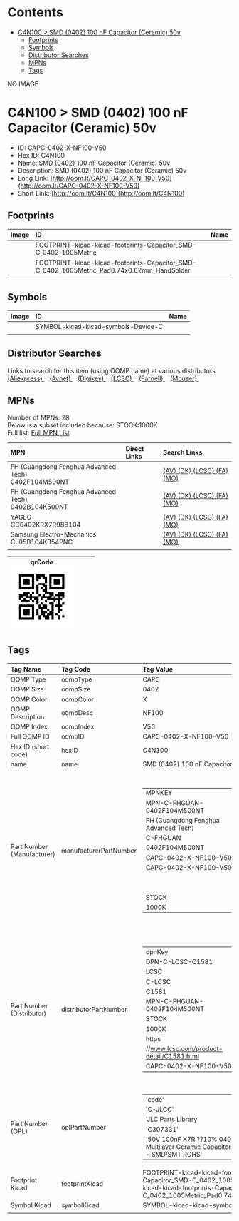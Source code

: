 



Contents
========

* [C4N100 > SMD (0402) 100 nF Capacitor (Ceramic) 50v](#c4n100--smd-0402-100-nf-capacitor-ceramic-50v)
	* [Footprints](#footprints)
	* [Symbols](#symbols)
	* [Distributor Searches](#distributor-searches)
	* [MPNs](#mpns)
	* [Tags](#tags)
  
NO IMAGE  
# C4N100 > SMD (0402) 100 nF Capacitor (Ceramic) 50v

- ID: CAPC-0402-X-NF100-V50
- Hex ID: C4N100
- Name: SMD (0402) 100 nF Capacitor (Ceramic) 50v
- Description: SMD (0402) 100 nF Capacitor (Ceramic) 50v
- Long Link: [http://oom.lt/CAPC-0402-X-NF100-V50](http://oom.lt/CAPC-0402-X-NF100-V50)
- Short Link: [http://oom.lt/C4N100](http://oom.lt/C4N100)

## Footprints
  

|Image|ID|Name|
| :--- | :--- | :--- |
||FOOTPRINT-kicad-kicad-footprints-Capacitor_SMD-C_0402_1005Metric||
||FOOTPRINT-kicad-kicad-footprints-Capacitor_SMD-C_0402_1005Metric_Pad0.74x0.62mm_HandSolder||
||||

## Symbols
  

|Image|ID|Name|
| :--- | :--- | :--- |
|![]()|SYMBOL-kicad-kicad-symbols-Device-C||
||||

## Distributor Searches
  
Links to search for this item (using OOMP name) at various distributors  
[(Aliexpress) ](https://www.aliexpress.com/wholesale?SearchText=1117SMD+0402+100+nF+Capacitor+Ceramic+50v)&nbsp;&nbsp;&nbsp;[(Avnet) ](https://www.avnet.com/shop/us/search/SMD+0402+100+nF+Capacitor+Ceramic+50v)&nbsp;&nbsp;&nbsp;[(Digikey) ](https://www.digikey.co.uk/en/products/result?s=SMD+0402+100+nF+Capacitor+Ceramic+50v)&nbsp;&nbsp;&nbsp;[(LCSC) ](https://www.lcsc.com/search?q=SMD+0402+100+nF+Capacitor+Ceramic+50v)&nbsp;&nbsp;&nbsp;[(Farnell) ](https://uk.farnell.com/search?st=SMD+0402+100+nF+Capacitor+Ceramic+50v)&nbsp;&nbsp;&nbsp;[(Mouser) ](https://www.mouser.com/c/?q=SMD+0402+100+nF+Capacitor+Ceramic+50v)&nbsp;&nbsp;&nbsp;
## MPNs
  
Number of MPNs: 28<br>Below is a subset included because: STOCK:1000K <br>Full list: [Full MPN List](MPNLIST.md)  

|MPN|Direct Links|Search Links|
| :--- | :--- | :--- |
|FH (Guangdong Fenghua Advanced Tech)<br>0402F104M500NT||[(AV) ](https://www.avnet.com/shop/us/search/0402F104M500NT)[(DK) ](https://www.digikey.co.uk/products/en?keywords=0402F104M500NT)[(LCSC) ](https://www.lcsc.com/search?q=0402F104M500NT)[(FA) ](https://uk.farnell.com/search?st=0402F104M500NT)[(MO) ](https://www.mouser.com/c/?q=0402F104M500NT)|
|FH (Guangdong Fenghua Advanced Tech)<br>0402B104K500NT||[(AV) ](https://www.avnet.com/shop/us/search/0402B104K500NT)[(DK) ](https://www.digikey.co.uk/products/en?keywords=0402B104K500NT)[(LCSC) ](https://www.lcsc.com/search?q=0402B104K500NT)[(FA) ](https://uk.farnell.com/search?st=0402B104K500NT)[(MO) ](https://www.mouser.com/c/?q=0402B104K500NT)|
|YAGEO<br>CC0402KRX7R9BB104||[(AV) ](https://www.avnet.com/shop/us/search/CC0402KRX7R9BB104)[(DK) ](https://www.digikey.co.uk/products/en?keywords=CC0402KRX7R9BB104)[(LCSC) ](https://www.lcsc.com/search?q=CC0402KRX7R9BB104)[(FA) ](https://uk.farnell.com/search?st=CC0402KRX7R9BB104)[(MO) ](https://www.mouser.com/c/?q=CC0402KRX7R9BB104)|
|Samsung Electro-Mechanics<br>CL05B104KB54PNC||[(AV) ](https://www.avnet.com/shop/us/search/CL05B104KB54PNC)[(DK) ](https://www.digikey.co.uk/products/en?keywords=CL05B104KB54PNC)[(LCSC) ](https://www.lcsc.com/search?q=CL05B104KB54PNC)[(FA) ](https://uk.farnell.com/search?st=CL05B104KB54PNC)[(MO) ](https://www.mouser.com/c/?q=CL05B104KB54PNC)|
||||
  

|qrCode<br>[![](https://raw.githubusercontent.com/oomlout/oomlout_OOMP_parts_V2/main/CAPC/0402/X/NF100/V50/qrCode_140.png)](https://github.com/oomlout/oomlout_OOMP_parts_V2/tree/main/CAPC/0402/X/NF100/V50/qrCode.png)||||
| :---: | :---: | :---: | :---: |

## Tags
  

|Tag Name|Tag Code|Tag Value|
| :--- | :--- | :--- |
|OOMP Type|oompType|CAPC|
|OOMP Size|oompSize|0402|
|OOMP Color|oompColor|X|
|OOMP Description|oompDesc|NF100|
|OOMP Index|oompIndex|V50|
|Full OOMP ID|oompID|CAPC-0402-X-NF100-V50|
|Hex ID (short code)|hexID|C4N100|
|name|name|SMD (0402) 100 nF Capacitor (Ceramic) 50v|
|Part Number (Manufacturer)|manufacturerPartNumber|<table><tr><td>MPNKEY</td></tr><tr><td> MPN-C-FHGUAN-0402F104M500NT</td><td> MANUFACTURER</td></tr><tr><td> FH (Guangdong Fenghua Advanced Tech)</td><td> MANUCODE</td></tr><tr><td> C-FHGUAN</td><td> MPN</td></tr><tr><td> 0402F104M500NT</td><td> OOMPIDPARTIAL</td></tr><tr><td> CAPC-0402-X-NF100-V50</td><td> OOMPID</td></tr><tr><td> CAPC-0402-X-NF100-V50</td><td> LINK</td></tr><tr><td> </td><td> DESCRIPTION</td></tr><tr><td> </td><td> TAGS</td></tr><tr><td> STOCK</td></tr><tr><td>1000K</td></tr></table></td><td> <table><tr><td>MPNKEY</td></tr><tr><td> MPN-C-MURATA-GRM155R71H104KE14D</td><td> MANUFACTURER</td></tr><tr><td> Murata Electronics</td><td> MANUCODE</td></tr><tr><td> C-MURATA</td><td> MPN</td></tr><tr><td> GRM155R71H104KE14D</td><td> OOMPIDPARTIAL</td></tr><tr><td> CAPC-0402-X-NF100-V50</td><td> OOMPID</td></tr><tr><td> CAPC-0402-X-NF100-V50</td><td> LINK</td></tr><tr><td> </td><td> DESCRIPTION</td></tr><tr><td> </td><td> TAGS</td></tr><tr><td> STOCK</td></tr><tr><td>100K</td></tr></table></td><td> <table><tr><td>MPNKEY</td></tr><tr><td> MPN-C-MURATA-GCM155R71H104KE02D</td><td> MANUFACTURER</td></tr><tr><td> Murata Electronics</td><td> MANUCODE</td></tr><tr><td> C-MURATA</td><td> MPN</td></tr><tr><td> GCM155R71H104KE02D</td><td> OOMPIDPARTIAL</td></tr><tr><td> CAPC-0402-X-NF100-V50</td><td> OOMPID</td></tr><tr><td> CAPC-0402-X-NF100-V50</td><td> LINK</td></tr><tr><td> </td><td> DESCRIPTION</td></tr><tr><td> </td><td> TAGS</td></tr><tr><td> STOCK</td></tr><tr><td>100K</td></tr></table></td><td> <table><tr><td>MPNKEY</td></tr><tr><td> MPN-C-MURATA-GRM155R61H104KE14D</td><td> MANUFACTURER</td></tr><tr><td> Murata Electronics</td><td> MANUCODE</td></tr><tr><td> C-MURATA</td><td> MPN</td></tr><tr><td> GRM155R61H104KE14D</td><td> OOMPIDPARTIAL</td></tr><tr><td> CAPC-0402-X-NF100-V50</td><td> OOMPID</td></tr><tr><td> CAPC-0402-X-NF100-V50</td><td> LINK</td></tr><tr><td> </td><td> DESCRIPTION</td></tr><tr><td> </td><td> TAGS</td></tr><tr><td> </td></tr></table></td><td> <table><tr><td>MPNKEY</td></tr><tr><td> MPN-C-YAGEO-CC0402KRX5R9BB104</td><td> MANUFACTURER</td></tr><tr><td> YAGEO</td><td> MANUCODE</td></tr><tr><td> C-YAGEO</td><td> MPN</td></tr><tr><td> CC0402KRX5R9BB104</td><td> OOMPIDPARTIAL</td></tr><tr><td> CAPC-0402-X-NF100-V50</td><td> OOMPID</td></tr><tr><td> CAPC-0402-X-NF100-V50</td><td> LINK</td></tr><tr><td> </td><td> DESCRIPTION</td></tr><tr><td> </td><td> TAGS</td></tr><tr><td> STOCK</td></tr><tr><td>100K</td></tr></table></td><td> <table><tr><td>MPNKEY</td></tr><tr><td> MPN-C-FHGUAN-0402B104K500NT</td><td> MANUFACTURER</td></tr><tr><td> FH (Guangdong Fenghua Advanced Tech)</td><td> MANUCODE</td></tr><tr><td> C-FHGUAN</td><td> MPN</td></tr><tr><td> 0402B104K500NT</td><td> OOMPIDPARTIAL</td></tr><tr><td> CAPC-0402-X-NF100-V50</td><td> OOMPID</td></tr><tr><td> CAPC-0402-X-NF100-V50</td><td> LINK</td></tr><tr><td> </td><td> DESCRIPTION</td></tr><tr><td> </td><td> TAGS</td></tr><tr><td> STOCK</td></tr><tr><td>1000K</td></tr></table></td><td> <table><tr><td>MPNKEY</td></tr><tr><td> MPN-C-YAGEO-CC0402KRX7R9BB104</td><td> MANUFACTURER</td></tr><tr><td> YAGEO</td><td> MANUCODE</td></tr><tr><td> C-YAGEO</td><td> MPN</td></tr><tr><td> CC0402KRX7R9BB104</td><td> OOMPIDPARTIAL</td></tr><tr><td> CAPC-0402-X-NF100-V50</td><td> OOMPID</td></tr><tr><td> CAPC-0402-X-NF100-V50</td><td> LINK</td></tr><tr><td> </td><td> DESCRIPTION</td></tr><tr><td> </td><td> TAGS</td></tr><tr><td> STOCK</td></tr><tr><td>1000K</td></tr></table></td><td> <table><tr><td>MPNKEY</td></tr><tr><td> MPN-C-FHGUAN-0402X104K500NT</td><td> MANUFACTURER</td></tr><tr><td> FH (Guangdong Fenghua Advanced Tech)</td><td> MANUCODE</td></tr><tr><td> C-FHGUAN</td><td> MPN</td></tr><tr><td> 0402X104K500NT</td><td> OOMPIDPARTIAL</td></tr><tr><td> CAPC-0402-X-NF100-V50</td><td> OOMPID</td></tr><tr><td> CAPC-0402-X-NF100-V50</td><td> LINK</td></tr><tr><td> </td><td> DESCRIPTION</td></tr><tr><td> </td><td> TAGS</td></tr><tr><td> </td></tr></table></td><td> <table><tr><td>MPNKEY</td></tr><tr><td> MPN-C-WALSIN-0402B104K500CT</td><td> MANUFACTURER</td></tr><tr><td> Walsin Tech Corp</td><td> MANUCODE</td></tr><tr><td> C-WALSIN</td><td> MPN</td></tr><tr><td> 0402B104K500CT</td><td> OOMPIDPARTIAL</td></tr><tr><td> CAPC-0402-X-NF100-V50</td><td> OOMPID</td></tr><tr><td> CAPC-0402-X-NF100-V50</td><td> LINK</td></tr><tr><td> </td><td> DESCRIPTION</td></tr><tr><td> </td><td> TAGS</td></tr><tr><td> STOCK</td></tr><tr><td>10K</td></tr></table></td><td> <table><tr><td>MPNKEY</td></tr><tr><td> MPN-C-SAMSUN-CL05B104KB54PNC</td><td> MANUFACTURER</td></tr><tr><td> Samsung Electro-Mechanics</td><td> MANUCODE</td></tr><tr><td> C-SAMSUN</td><td> MPN</td></tr><tr><td> CL05B104KB54PNC</td><td> OOMPIDPARTIAL</td></tr><tr><td> CAPC-0402-X-NF100-V50</td><td> OOMPID</td></tr><tr><td> CAPC-0402-X-NF100-V50</td><td> LINK</td></tr><tr><td> </td><td> DESCRIPTION</td></tr><tr><td> </td><td> TAGS</td></tr><tr><td> STOCK</td></tr><tr><td>1000K</td></tr></table></td><td> <table><tr><td>MPNKEY</td></tr><tr><td> MPN-C-TDK-CGA2B3X7R1H104KT0Y0F</td><td> MANUFACTURER</td></tr><tr><td> TDK</td><td> MANUCODE</td></tr><tr><td> C-TDK</td><td> MPN</td></tr><tr><td> CGA2B3X7R1H104KT0Y0F</td><td> OOMPIDPARTIAL</td></tr><tr><td> CAPC-0402-X-NF100-V50</td><td> OOMPID</td></tr><tr><td> CAPC-0402-X-NF100-V50</td><td> LINK</td></tr><tr><td> </td><td> DESCRIPTION</td></tr><tr><td> </td><td> TAGS</td></tr><tr><td> STOCK</td></tr><tr><td>1K</td></tr></table></td><td> <table><tr><td>MPNKEY</td></tr><tr><td> MPN-C-TDK-C1005X7R1H104KT000F</td><td> MANUFACTURER</td></tr><tr><td> TDK</td><td> MANUCODE</td></tr><tr><td> C-TDK</td><td> MPN</td></tr><tr><td> C1005X7R1H104KT000F</td><td> OOMPIDPARTIAL</td></tr><tr><td> CAPC-0402-X-NF100-V50</td><td> OOMPID</td></tr><tr><td> CAPC-0402-X-NF100-V50</td><td> LINK</td></tr><tr><td> </td><td> DESCRIPTION</td></tr><tr><td> </td><td> TAGS</td></tr><tr><td> STOCK</td></tr><tr><td>10K</td></tr></table></td><td> <table><tr><td>MPNKEY</td></tr><tr><td> MPN-C-TDK-C1005X5R1H104KT000F</td><td> MANUFACTURER</td></tr><tr><td> TDK</td><td> MANUCODE</td></tr><tr><td> C-TDK</td><td> MPN</td></tr><tr><td> C1005X5R1H104KT000F</td><td> OOMPIDPARTIAL</td></tr><tr><td> CAPC-0402-X-NF100-V50</td><td> OOMPID</td></tr><tr><td> CAPC-0402-X-NF100-V50</td><td> LINK</td></tr><tr><td> </td><td> DESCRIPTION</td></tr><tr><td> </td><td> TAGS</td></tr><tr><td> STOCK</td></tr><tr><td>10K</td></tr></table></td><td> <table><tr><td>MPNKEY</td></tr><tr><td> MPN-C-TAIYOY-UMK105B7104KVHF</td><td> MANUFACTURER</td></tr><tr><td> Taiyo Yuden</td><td> MANUCODE</td></tr><tr><td> C-TAIYOY</td><td> MPN</td></tr><tr><td> UMK105B7104KVHF</td><td> OOMPIDPARTIAL</td></tr><tr><td> CAPC-0402-X-NF100-V50</td><td> OOMPID</td></tr><tr><td> CAPC-0402-X-NF100-V50</td><td> LINK</td></tr><tr><td> </td><td> DESCRIPTION</td></tr><tr><td> </td><td> TAGS</td></tr><tr><td> </td></tr></table></td><td> <table><tr><td>MPNKEY</td></tr><tr><td> MPN-C-TAIYOY-UMK105BJ104KV-F</td><td> MANUFACTURER</td></tr><tr><td> Taiyo Yuden</td><td> MANUCODE</td></tr><tr><td> C-TAIYOY</td><td> MPN</td></tr><tr><td> UMK105BJ104KV-F</td><td> OOMPIDPARTIAL</td></tr><tr><td> CAPC-0402-X-NF100-V50</td><td> OOMPID</td></tr><tr><td> CAPC-0402-X-NF100-V50</td><td> LINK</td></tr><tr><td> </td><td> DESCRIPTION</td></tr><tr><td> </td><td> TAGS</td></tr><tr><td> </td></tr></table></td><td> <table><tr><td>MPNKEY</td></tr><tr><td> MPN-C-WALSIN-0402X104K500CT</td><td> MANUFACTURER</td></tr><tr><td> Walsin Tech Corp</td><td> MANUCODE</td></tr><tr><td> C-WALSIN</td><td> MPN</td></tr><tr><td> 0402X104K500CT</td><td> OOMPIDPARTIAL</td></tr><tr><td> CAPC-0402-X-NF100-V50</td><td> OOMPID</td></tr><tr><td> CAPC-0402-X-NF100-V50</td><td> LINK</td></tr><tr><td> </td><td> DESCRIPTION</td></tr><tr><td> </td><td> TAGS</td></tr><tr><td> STOCK</td></tr><tr><td>10K</td></tr></table></td><td> <table><tr><td>MPNKEY</td></tr><tr><td> MPN-C-TDK-C1005X7R1H104KT000S</td><td> MANUFACTURER</td></tr><tr><td> TDK</td><td> MANUCODE</td></tr><tr><td> C-TDK</td><td> MPN</td></tr><tr><td> C1005X7R1H104KT000S</td><td> OOMPIDPARTIAL</td></tr><tr><td> CAPC-0402-X-NF100-V50</td><td> OOMPID</td></tr><tr><td> CAPC-0402-X-NF100-V50</td><td> LINK</td></tr><tr><td> </td><td> DESCRIPTION</td></tr><tr><td> </td><td> TAGS</td></tr><tr><td> STOCK</td></tr><tr><td>1K</td></tr></table></td><td> <table><tr><td>MPNKEY</td></tr><tr><td> MPN-C-IHHECH-C0402X104K050T</td><td> MANUFACTURER</td></tr><tr><td> IHHEC(HOLY STONE ENTERPRISE CO.</td><td> LTD)</td><td> MANUCODE</td></tr><tr><td> C-IHHECH</td><td> MPN</td></tr><tr><td> C0402X104K050T</td><td> OOMPIDPARTIAL</td></tr><tr><td> CAPC-0402-X-NF100-V50</td><td> OOMPID</td></tr><tr><td> CAPC-0402-X-NF100-V50</td><td> LINK</td></tr><tr><td> </td><td> DESCRIPTION</td></tr><tr><td> </td><td> TAGS</td></tr><tr><td> STOCK</td></tr><tr><td>1K</td></tr></table></td><td> <table><tr><td>MPNKEY</td></tr><tr><td> MPN-C-SAMWHA-CS1005X7R104K500NR</td><td> MANUFACTURER</td></tr><tr><td> Samwha Capacitor</td><td> MANUCODE</td></tr><tr><td> C-SAMWHA</td><td> MPN</td></tr><tr><td> CS1005X7R104K500NR</td><td> OOMPIDPARTIAL</td></tr><tr><td> CAPC-0402-X-NF100-V50</td><td> OOMPID</td></tr><tr><td> CAPC-0402-X-NF100-V50</td><td> LINK</td></tr><tr><td> </td><td> DESCRIPTION</td></tr><tr><td> </td><td> TAGS</td></tr><tr><td> </td></tr></table></td><td> <table><tr><td>MPNKEY</td></tr><tr><td> MPN-C-PSAPRO-FN15X104K500PKG</td><td> MANUFACTURER</td></tr><tr><td> PSA(Prosperity Dielectrics)</td><td> MANUCODE</td></tr><tr><td> C-PSAPRO</td><td> MPN</td></tr><tr><td> FN15X104K500PKG</td><td> OOMPIDPARTIAL</td></tr><tr><td> CAPC-0402-X-NF100-V50</td><td> OOMPID</td></tr><tr><td> CAPC-0402-X-NF100-V50</td><td> LINK</td></tr><tr><td> </td><td> DESCRIPTION</td></tr><tr><td> </td><td> TAGS</td></tr><tr><td> STOCK</td></tr><tr><td>10K</td></tr></table></td><td> <table><tr><td>MPNKEY</td></tr><tr><td> MPN-C-MURATA-GCM155L8EH104KE07D</td><td> MANUFACTURER</td></tr><tr><td> Murata Electronics</td><td> MANUCODE</td></tr><tr><td> C-MURATA</td><td> MPN</td></tr><tr><td> GCM155L8EH104KE07D</td><td> OOMPIDPARTIAL</td></tr><tr><td> CAPC-0402-X-NF100-V50</td><td> OOMPID</td></tr><tr><td> CAPC-0402-X-NF100-V50</td><td> LINK</td></tr><tr><td> </td><td> DESCRIPTION</td></tr><tr><td> </td><td> TAGS</td></tr><tr><td> </td></tr></table></td><td> <table><tr><td>MPNKEY</td></tr><tr><td> MPN-C-EYANGS-C0402X5R104K500NTB</td><td> MANUFACTURER</td></tr><tr><td> EYANG(Shenzhen Eyang Tech Development)</td><td> MANUCODE</td></tr><tr><td> C-EYANGS</td><td> MPN</td></tr><tr><td> C0402X5R104K500NTB</td><td> OOMPIDPARTIAL</td></tr><tr><td> CAPC-0402-X-NF100-V50</td><td> OOMPID</td></tr><tr><td> CAPC-0402-X-NF100-V50</td><td> LINK</td></tr><tr><td> </td><td> DESCRIPTION</td></tr><tr><td> </td><td> TAGS</td></tr><tr><td> </td></tr></table></td><td> <table><tr><td>MPNKEY</td></tr><tr><td> MPN-C-SAMSUN-CL05B104KB5NNNC</td><td> MANUFACTURER</td></tr><tr><td> Samsung Electro-Mechanics</td><td> MANUCODE</td></tr><tr><td> C-SAMSUN</td><td> MPN</td></tr><tr><td> CL05B104KB5NNNC</td><td> OOMPIDPARTIAL</td></tr><tr><td> CAPC-0402-X-NF100-V50</td><td> OOMPID</td></tr><tr><td> CAPC-0402-X-NF100-V50</td><td> LINK</td></tr><tr><td> </td><td> DESCRIPTION</td></tr><tr><td> </td><td> TAGS</td></tr><tr><td> STOCK</td></tr><tr><td>10K</td></tr></table></td><td> <table><tr><td>MPNKEY</td></tr><tr><td> MPN-C-KYOCER-04025C104KAT2A</td><td> MANUFACTURER</td></tr><tr><td> Kyocera AVX</td><td> MANUCODE</td></tr><tr><td> C-KYOCER</td><td> MPN</td></tr><tr><td> 04025C104KAT2A</td><td> OOMPIDPARTIAL</td></tr><tr><td> CAPC-0402-X-NF100-V50</td><td> OOMPID</td></tr><tr><td> CAPC-0402-X-NF100-V50</td><td> LINK</td></tr><tr><td> </td><td> DESCRIPTION</td></tr><tr><td> </td><td> TAGS</td></tr><tr><td> STOCK</td></tr><tr><td>10K</td></tr></table></td><td> <table><tr><td>MPNKEY</td></tr><tr><td> MPN-C-TAIYOY-UMK105B7104KV-FR</td><td> MANUFACTURER</td></tr><tr><td> Taiyo Yuden</td><td> MANUCODE</td></tr><tr><td> C-TAIYOY</td><td> MPN</td></tr><tr><td> UMK105B7104KV-FR</td><td> OOMPIDPARTIAL</td></tr><tr><td> CAPC-0402-X-NF100-V50</td><td> OOMPID</td></tr><tr><td> CAPC-0402-X-NF100-V50</td><td> LINK</td></tr><tr><td> </td><td> DESCRIPTION</td></tr><tr><td> </td><td> TAGS</td></tr><tr><td> </td></tr></table></td><td> <table><tr><td>MPNKEY</td></tr><tr><td> MPN-C-MURATA-GRM155R61H104KE14J</td><td> MANUFACTURER</td></tr><tr><td> Murata Electronics</td><td> MANUCODE</td></tr><tr><td> C-MURATA</td><td> MPN</td></tr><tr><td> GRM155R61H104KE14J</td><td> OOMPIDPARTIAL</td></tr><tr><td> CAPC-0402-X-NF100-V50</td><td> OOMPID</td></tr><tr><td> CAPC-0402-X-NF100-V50</td><td> LINK</td></tr><tr><td> </td><td> DESCRIPTION</td></tr><tr><td> </td><td> TAGS</td></tr><tr><td> </td></tr></table></td><td> <table><tr><td>MPNKEY</td></tr><tr><td> MPN-C-TAIYOY-UMK105BJ104MV-F</td><td> MANUFACTURER</td></tr><tr><td> Taiyo Yuden</td><td> MANUCODE</td></tr><tr><td> C-TAIYOY</td><td> MPN</td></tr><tr><td> UMK105BJ104MV-F</td><td> OOMPIDPARTIAL</td></tr><tr><td> CAPC-0402-X-NF100-V50</td><td> OOMPID</td></tr><tr><td> CAPC-0402-X-NF100-V50</td><td> LINK</td></tr><tr><td> </td><td> DESCRIPTION</td></tr><tr><td> </td><td> TAGS</td></tr><tr><td> </td></tr></table></td><td> <table><tr><td>MPNKEY</td></tr><tr><td> MPN-C-YAGEO-AC0402KRX7R9BB104</td><td> MANUFACTURER</td></tr><tr><td> YAGEO</td><td> MANUCODE</td></tr><tr><td> C-YAGEO</td><td> MPN</td></tr><tr><td> AC0402KRX7R9BB104</td><td> OOMPIDPARTIAL</td></tr><tr><td> CAPC-0402-X-NF100-V50</td><td> OOMPID</td></tr><tr><td> CAPC-0402-X-NF100-V50</td><td> LINK</td></tr><tr><td> </td><td> DESCRIPTION</td></tr><tr><td> </td><td> TAGS</td></tr><tr><td> </td></tr></table>|
|Part Number (Distributor)|distributorPartNumber|<table><tr><td>dpnKey</td></tr><tr><td> DPN-C-LCSC-C1581</td><td> DISTRIBUTOR</td></tr><tr><td> LCSC</td><td> DISTRCODE</td></tr><tr><td> C-LCSC</td><td> DPN</td></tr><tr><td> C1581</td><td> MPN</td></tr><tr><td> MPN-C-FHGUAN-0402F104M500NT</td><td> TAGS</td></tr><tr><td> STOCK</td></tr><tr><td>1000K</td><td> LINK</td></tr><tr><td> https</td></tr><tr><td>//www.lcsc.com/product-detail/C1581.html</td><td> OOMPID</td></tr><tr><td> CAPC-0402-X-NF100-V50</td></tr></table></td><td> <table><tr><td>dpnKey</td></tr><tr><td> DPN-C-LCSC-C77020</td><td> DISTRIBUTOR</td></tr><tr><td> LCSC</td><td> DISTRCODE</td></tr><tr><td> C-LCSC</td><td> DPN</td></tr><tr><td> C77020</td><td> MPN</td></tr><tr><td> MPN-C-MURATA-GRM155R71H104KE14D</td><td> TAGS</td></tr><tr><td> STOCK</td></tr><tr><td>100K</td><td> LINK</td></tr><tr><td> https</td></tr><tr><td>//www.lcsc.com/product-detail/C77020.html</td><td> OOMPID</td></tr><tr><td> CAPC-0402-X-NF100-V50</td></tr></table></td><td> <table><tr><td>dpnKey</td></tr><tr><td> DPN-C-LCSC-C85858</td><td> DISTRIBUTOR</td></tr><tr><td> LCSC</td><td> DISTRCODE</td></tr><tr><td> C-LCSC</td><td> DPN</td></tr><tr><td> C85858</td><td> MPN</td></tr><tr><td> MPN-C-MURATA-GCM155R71H104KE02D</td><td> TAGS</td></tr><tr><td> STOCK</td></tr><tr><td>100K</td><td> LINK</td></tr><tr><td> https</td></tr><tr><td>//www.lcsc.com/product-detail/C85858.html</td><td> OOMPID</td></tr><tr><td> CAPC-0402-X-NF100-V50</td></tr></table></td><td> <table><tr><td>dpnKey</td></tr><tr><td> DPN-C-LCSC-C85960</td><td> DISTRIBUTOR</td></tr><tr><td> LCSC</td><td> DISTRCODE</td></tr><tr><td> C-LCSC</td><td> DPN</td></tr><tr><td> C85960</td><td> MPN</td></tr><tr><td> MPN-C-MURATA-GRM155R61H104KE14D</td><td> TAGS</td></tr><tr><td> </td><td> LINK</td></tr><tr><td> https</td></tr><tr><td>//www.lcsc.com/product-detail/C85960.html</td><td> OOMPID</td></tr><tr><td> CAPC-0402-X-NF100-V50</td></tr></table></td><td> <table><tr><td>dpnKey</td></tr><tr><td> DPN-C-LCSC-C105882</td><td> DISTRIBUTOR</td></tr><tr><td> LCSC</td><td> DISTRCODE</td></tr><tr><td> C-LCSC</td><td> DPN</td></tr><tr><td> C105882</td><td> MPN</td></tr><tr><td> MPN-C-YAGEO-CC0402KRX5R9BB104</td><td> TAGS</td></tr><tr><td> STOCK</td></tr><tr><td>100K</td><td> LINK</td></tr><tr><td> https</td></tr><tr><td>//www.lcsc.com/product-detail/C105882.html</td><td> OOMPID</td></tr><tr><td> CAPC-0402-X-NF100-V50</td></tr></table></td><td> <table><tr><td>dpnKey</td></tr><tr><td> DPN-C-LCSC-C110251</td><td> DISTRIBUTOR</td></tr><tr><td> LCSC</td><td> DISTRCODE</td></tr><tr><td> C-LCSC</td><td> DPN</td></tr><tr><td> C110251</td><td> MPN</td></tr><tr><td> MPN-C-FHGUAN-0402B104K500NT</td><td> TAGS</td></tr><tr><td> STOCK</td></tr><tr><td>1000K</td><td> LINK</td></tr><tr><td> https</td></tr><tr><td>//www.lcsc.com/product-detail/C110251.html</td><td> OOMPID</td></tr><tr><td> CAPC-0402-X-NF100-V50</td></tr></table></td><td> <table><tr><td>dpnKey</td></tr><tr><td> DPN-C-LCSC-C131394</td><td> DISTRIBUTOR</td></tr><tr><td> LCSC</td><td> DISTRCODE</td></tr><tr><td> C-LCSC</td><td> DPN</td></tr><tr><td> C131394</td><td> MPN</td></tr><tr><td> MPN-C-YAGEO-CC0402KRX7R9BB104</td><td> TAGS</td></tr><tr><td> STOCK</td></tr><tr><td>1000K</td><td> LINK</td></tr><tr><td> https</td></tr><tr><td>//www.lcsc.com/product-detail/C131394.html</td><td> OOMPID</td></tr><tr><td> CAPC-0402-X-NF100-V50</td></tr></table></td><td> <table><tr><td>dpnKey</td></tr><tr><td> DPN-C-LCSC-C135501</td><td> DISTRIBUTOR</td></tr><tr><td> LCSC</td><td> DISTRCODE</td></tr><tr><td> C-LCSC</td><td> DPN</td></tr><tr><td> C135501</td><td> MPN</td></tr><tr><td> MPN-C-FHGUAN-0402X104K500NT</td><td> TAGS</td></tr><tr><td> </td><td> LINK</td></tr><tr><td> https</td></tr><tr><td>//www.lcsc.com/product-detail/C135501.html</td><td> OOMPID</td></tr><tr><td> CAPC-0402-X-NF100-V50</td></tr></table></td><td> <table><tr><td>dpnKey</td></tr><tr><td> DPN-C-LCSC-C152814</td><td> DISTRIBUTOR</td></tr><tr><td> LCSC</td><td> DISTRCODE</td></tr><tr><td> C-LCSC</td><td> DPN</td></tr><tr><td> C152814</td><td> MPN</td></tr><tr><td> MPN-C-WALSIN-0402B104K500CT</td><td> TAGS</td></tr><tr><td> STOCK</td></tr><tr><td>10K</td><td> LINK</td></tr><tr><td> https</td></tr><tr><td>//www.lcsc.com/product-detail/C152814.html</td><td> OOMPID</td></tr><tr><td> CAPC-0402-X-NF100-V50</td></tr></table></td><td> <table><tr><td>dpnKey</td></tr><tr><td> DPN-C-LCSC-C307331</td><td> DISTRIBUTOR</td></tr><tr><td> LCSC</td><td> DISTRCODE</td></tr><tr><td> C-LCSC</td><td> DPN</td></tr><tr><td> C307331</td><td> MPN</td></tr><tr><td> MPN-C-SAMSUN-CL05B104KB54PNC</td><td> TAGS</td></tr><tr><td> STOCK</td></tr><tr><td>1000K</td><td> LINK</td></tr><tr><td> https</td></tr><tr><td>//www.lcsc.com/product-detail/C307331.html</td><td> OOMPID</td></tr><tr><td> CAPC-0402-X-NF100-V50</td></tr></table></td><td> <table><tr><td>dpnKey</td></tr><tr><td> DPN-C-LCSC-C343042</td><td> DISTRIBUTOR</td></tr><tr><td> LCSC</td><td> DISTRCODE</td></tr><tr><td> C-LCSC</td><td> DPN</td></tr><tr><td> C343042</td><td> MPN</td></tr><tr><td> MPN-C-TDK-CGA2B3X7R1H104KT0Y0F</td><td> TAGS</td></tr><tr><td> STOCK</td></tr><tr><td>1K</td><td> LINK</td></tr><tr><td> https</td></tr><tr><td>//www.lcsc.com/product-detail/C343042.html</td><td> OOMPID</td></tr><tr><td> CAPC-0402-X-NF100-V50</td></tr></table></td><td> <table><tr><td>dpnKey</td></tr><tr><td> DPN-C-LCSC-C361198</td><td> DISTRIBUTOR</td></tr><tr><td> LCSC</td><td> DISTRCODE</td></tr><tr><td> C-LCSC</td><td> DPN</td></tr><tr><td> C361198</td><td> MPN</td></tr><tr><td> MPN-C-TDK-C1005X7R1H104KT000F</td><td> TAGS</td></tr><tr><td> STOCK</td></tr><tr><td>10K</td><td> LINK</td></tr><tr><td> https</td></tr><tr><td>//www.lcsc.com/product-detail/C361198.html</td><td> OOMPID</td></tr><tr><td> CAPC-0402-X-NF100-V50</td></tr></table></td><td> <table><tr><td>dpnKey</td></tr><tr><td> DPN-C-LCSC-C361202</td><td> DISTRIBUTOR</td></tr><tr><td> LCSC</td><td> DISTRCODE</td></tr><tr><td> C-LCSC</td><td> DPN</td></tr><tr><td> C361202</td><td> MPN</td></tr><tr><td> MPN-C-TDK-C1005X5R1H104KT000F</td><td> TAGS</td></tr><tr><td> STOCK</td></tr><tr><td>10K</td><td> LINK</td></tr><tr><td> https</td></tr><tr><td>//www.lcsc.com/product-detail/C361202.html</td><td> OOMPID</td></tr><tr><td> CAPC-0402-X-NF100-V50</td></tr></table></td><td> <table><tr><td>dpnKey</td></tr><tr><td> DPN-C-LCSC-C386112</td><td> DISTRIBUTOR</td></tr><tr><td> LCSC</td><td> DISTRCODE</td></tr><tr><td> C-LCSC</td><td> DPN</td></tr><tr><td> C386112</td><td> MPN</td></tr><tr><td> MPN-C-TAIYOY-UMK105B7104KVHF</td><td> TAGS</td></tr><tr><td> </td><td> LINK</td></tr><tr><td> https</td></tr><tr><td>//www.lcsc.com/product-detail/C386112.html</td><td> OOMPID</td></tr><tr><td> CAPC-0402-X-NF100-V50</td></tr></table></td><td> <table><tr><td>dpnKey</td></tr><tr><td> DPN-C-LCSC-C386117</td><td> DISTRIBUTOR</td></tr><tr><td> LCSC</td><td> DISTRCODE</td></tr><tr><td> C-LCSC</td><td> DPN</td></tr><tr><td> C386117</td><td> MPN</td></tr><tr><td> MPN-C-TAIYOY-UMK105BJ104KV-F</td><td> TAGS</td></tr><tr><td> </td><td> LINK</td></tr><tr><td> https</td></tr><tr><td>//www.lcsc.com/product-detail/C386117.html</td><td> OOMPID</td></tr><tr><td> CAPC-0402-X-NF100-V50</td></tr></table></td><td> <table><tr><td>dpnKey</td></tr><tr><td> DPN-C-LCSC-C387959</td><td> DISTRIBUTOR</td></tr><tr><td> LCSC</td><td> DISTRCODE</td></tr><tr><td> C-LCSC</td><td> DPN</td></tr><tr><td> C387959</td><td> MPN</td></tr><tr><td> MPN-C-WALSIN-0402X104K500CT</td><td> TAGS</td></tr><tr><td> STOCK</td></tr><tr><td>10K</td><td> LINK</td></tr><tr><td> https</td></tr><tr><td>//www.lcsc.com/product-detail/C387959.html</td><td> OOMPID</td></tr><tr><td> CAPC-0402-X-NF100-V50</td></tr></table></td><td> <table><tr><td>dpnKey</td></tr><tr><td> DPN-C-LCSC-C432917</td><td> DISTRIBUTOR</td></tr><tr><td> LCSC</td><td> DISTRCODE</td></tr><tr><td> C-LCSC</td><td> DPN</td></tr><tr><td> C432917</td><td> MPN</td></tr><tr><td> MPN-C-TDK-C1005X7R1H104KT000S</td><td> TAGS</td></tr><tr><td> STOCK</td></tr><tr><td>1K</td><td> LINK</td></tr><tr><td> https</td></tr><tr><td>//www.lcsc.com/product-detail/C432917.html</td><td> OOMPID</td></tr><tr><td> CAPC-0402-X-NF100-V50</td></tr></table></td><td> <table><tr><td>dpnKey</td></tr><tr><td> DPN-C-LCSC-C501838</td><td> DISTRIBUTOR</td></tr><tr><td> LCSC</td><td> DISTRCODE</td></tr><tr><td> C-LCSC</td><td> DPN</td></tr><tr><td> C501838</td><td> MPN</td></tr><tr><td> MPN-C-IHHECH-C0402X104K050T</td><td> TAGS</td></tr><tr><td> STOCK</td></tr><tr><td>1K</td><td> LINK</td></tr><tr><td> https</td></tr><tr><td>//www.lcsc.com/product-detail/C501838.html</td><td> OOMPID</td></tr><tr><td> CAPC-0402-X-NF100-V50</td></tr></table></td><td> <table><tr><td>dpnKey</td></tr><tr><td> DPN-C-LCSC-C513772</td><td> DISTRIBUTOR</td></tr><tr><td> LCSC</td><td> DISTRCODE</td></tr><tr><td> C-LCSC</td><td> DPN</td></tr><tr><td> C513772</td><td> MPN</td></tr><tr><td> MPN-C-SAMWHA-CS1005X7R104K500NR</td><td> TAGS</td></tr><tr><td> </td><td> LINK</td></tr><tr><td> https</td></tr><tr><td>//www.lcsc.com/product-detail/C513772.html</td><td> OOMPID</td></tr><tr><td> CAPC-0402-X-NF100-V50</td></tr></table></td><td> <table><tr><td>dpnKey</td></tr><tr><td> DPN-C-LCSC-C525226</td><td> DISTRIBUTOR</td></tr><tr><td> LCSC</td><td> DISTRCODE</td></tr><tr><td> C-LCSC</td><td> DPN</td></tr><tr><td> C525226</td><td> MPN</td></tr><tr><td> MPN-C-PSAPRO-FN15X104K500PKG</td><td> TAGS</td></tr><tr><td> STOCK</td></tr><tr><td>10K</td><td> LINK</td></tr><tr><td> https</td></tr><tr><td>//www.lcsc.com/product-detail/C525226.html</td><td> OOMPID</td></tr><tr><td> CAPC-0402-X-NF100-V50</td></tr></table></td><td> <table><tr><td>dpnKey</td></tr><tr><td> DPN-C-LCSC-C710662</td><td> DISTRIBUTOR</td></tr><tr><td> LCSC</td><td> DISTRCODE</td></tr><tr><td> C-LCSC</td><td> DPN</td></tr><tr><td> C710662</td><td> MPN</td></tr><tr><td> MPN-C-MURATA-GCM155L8EH104KE07D</td><td> TAGS</td></tr><tr><td> </td><td> LINK</td></tr><tr><td> https</td></tr><tr><td>//www.lcsc.com/product-detail/C710662.html</td><td> OOMPID</td></tr><tr><td> CAPC-0402-X-NF100-V50</td></tr></table></td><td> <table><tr><td>dpnKey</td></tr><tr><td> DPN-C-LCSC-C882013</td><td> DISTRIBUTOR</td></tr><tr><td> LCSC</td><td> DISTRCODE</td></tr><tr><td> C-LCSC</td><td> DPN</td></tr><tr><td> C882013</td><td> MPN</td></tr><tr><td> MPN-C-EYANGS-C0402X5R104K500NTB</td><td> TAGS</td></tr><tr><td> </td><td> LINK</td></tr><tr><td> https</td></tr><tr><td>//www.lcsc.com/product-detail/C882013.html</td><td> OOMPID</td></tr><tr><td> CAPC-0402-X-NF100-V50</td></tr></table></td><td> <table><tr><td>dpnKey</td></tr><tr><td> DPN-C-LCSC-C960916</td><td> DISTRIBUTOR</td></tr><tr><td> LCSC</td><td> DISTRCODE</td></tr><tr><td> C-LCSC</td><td> DPN</td></tr><tr><td> C960916</td><td> MPN</td></tr><tr><td> MPN-C-SAMSUN-CL05B104KB5NNNC</td><td> TAGS</td></tr><tr><td> STOCK</td></tr><tr><td>10K</td><td> LINK</td></tr><tr><td> https</td></tr><tr><td>//www.lcsc.com/product-detail/C960916.html</td><td> OOMPID</td></tr><tr><td> CAPC-0402-X-NF100-V50</td></tr></table></td><td> <table><tr><td>dpnKey</td></tr><tr><td> DPN-C-LCSC-C2167244</td><td> DISTRIBUTOR</td></tr><tr><td> LCSC</td><td> DISTRCODE</td></tr><tr><td> C-LCSC</td><td> DPN</td></tr><tr><td> C2167244</td><td> MPN</td></tr><tr><td> MPN-C-KYOCER-04025C104KAT2A</td><td> TAGS</td></tr><tr><td> STOCK</td></tr><tr><td>10K</td><td> LINK</td></tr><tr><td> https</td></tr><tr><td>//www.lcsc.com/product-detail/C2167244.html</td><td> OOMPID</td></tr><tr><td> CAPC-0402-X-NF100-V50</td></tr></table></td><td> <table><tr><td>dpnKey</td></tr><tr><td> DPN-C-LCSC-C2167491</td><td> DISTRIBUTOR</td></tr><tr><td> LCSC</td><td> DISTRCODE</td></tr><tr><td> C-LCSC</td><td> DPN</td></tr><tr><td> C2167491</td><td> MPN</td></tr><tr><td> MPN-C-TAIYOY-UMK105B7104KV-FR</td><td> TAGS</td></tr><tr><td> </td><td> LINK</td></tr><tr><td> https</td></tr><tr><td>//www.lcsc.com/product-detail/C2167491.html</td><td> OOMPID</td></tr><tr><td> CAPC-0402-X-NF100-V50</td></tr></table></td><td> <table><tr><td>dpnKey</td></tr><tr><td> DPN-C-LCSC-C2184148</td><td> DISTRIBUTOR</td></tr><tr><td> LCSC</td><td> DISTRCODE</td></tr><tr><td> C-LCSC</td><td> DPN</td></tr><tr><td> C2184148</td><td> MPN</td></tr><tr><td> MPN-C-MURATA-GRM155R61H104KE14J</td><td> TAGS</td></tr><tr><td> </td><td> LINK</td></tr><tr><td> https</td></tr><tr><td>//www.lcsc.com/product-detail/C2184148.html</td><td> OOMPID</td></tr><tr><td> CAPC-0402-X-NF100-V50</td></tr></table></td><td> <table><tr><td>dpnKey</td></tr><tr><td> DPN-C-LCSC-C2193622</td><td> DISTRIBUTOR</td></tr><tr><td> LCSC</td><td> DISTRCODE</td></tr><tr><td> C-LCSC</td><td> DPN</td></tr><tr><td> C2193622</td><td> MPN</td></tr><tr><td> MPN-C-TAIYOY-UMK105BJ104MV-F</td><td> TAGS</td></tr><tr><td> </td><td> LINK</td></tr><tr><td> https</td></tr><tr><td>//www.lcsc.com/product-detail/C2193622.html</td><td> OOMPID</td></tr><tr><td> CAPC-0402-X-NF100-V50</td></tr></table></td><td> <table><tr><td>dpnKey</td></tr><tr><td> DPN-C-LCSC-C2888326</td><td> DISTRIBUTOR</td></tr><tr><td> LCSC</td><td> DISTRCODE</td></tr><tr><td> C-LCSC</td><td> DPN</td></tr><tr><td> C2888326</td><td> MPN</td></tr><tr><td> MPN-C-YAGEO-AC0402KRX7R9BB104</td><td> TAGS</td></tr><tr><td> </td><td> LINK</td></tr><tr><td> https</td></tr><tr><td>//www.lcsc.com/product-detail/C2888326.html</td><td> OOMPID</td></tr><tr><td> CAPC-0402-X-NF100-V50</td></tr></table>|
|Part Number (OPL)|oplPartNumber|<table><tr><td>'code'</td></tr><tr><td> 'C-JLCC'</td><td> 'name'</td></tr><tr><td> 'JLC Parts Library'</td><td> 'partID'</td></tr><tr><td> 'C307331'</td><td> 'partName'</td></tr><tr><td> '50V 100nF X7R ??10% 0402  Multilayer Ceramic Capacitors MLCC - SMD/SMT ROHS'</td></tr></table>|
|Footprint Kicad|footprintKicad|FOOTPRINT-kicad-kicad-footprints-Capacitor_SMD-C_0402_1005Metric, FOOTPRINT-kicad-kicad-footprints-Capacitor_SMD-C_0402_1005Metric_Pad0.74x0.62mm_HandSolder|
|Symbol Kicad|symbolKicad|SYMBOL-kicad-kicad-symbols-Device-C|
||||
